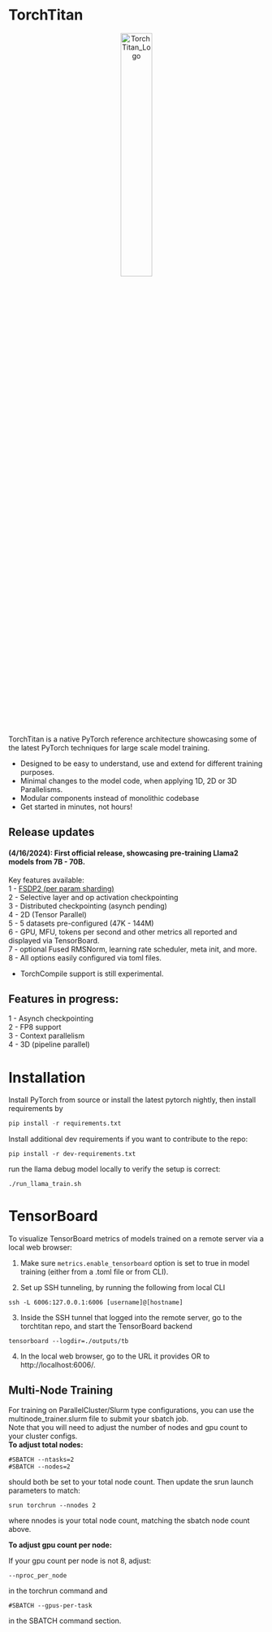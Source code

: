 # TorchTitan
<p align="center">
  <picture>
    <source media="(prefers-color-scheme: light)" srcset="https://github.com/lessw2020/TorchTitan/blob/1ab9828ae6aa0e6508d9a7002d743d96d85e8599/assets/images/TorchTitan_logo_main.jpg">
    <img alt="TorchTitan_Logo" width=35%>
  </picture>
</p>

TorchTitan is a native PyTorch reference architecture showcasing some of the latest PyTorch techniques for large scale model training.  
* Designed to be easy to understand, use and extend for different training purposes.
* Minimal changes to the model code, when applying 1D, 2D or 3D Parallelisms.
* Modular components instead of monolithic codebase
* Get started in minutes, not hours!

## Release updates </br>
#### (4/16/2024): First official release, showcasing pre-training Llama2 models from 7B - 70B.</br>  
Key features available: </br>
1 - [FSDP2 (per param sharding)](https://github.com/pytorch/torchtitan/blob/main/docs/fsdp.md)  </br> 
2 - Selective layer and op activation checkpointing </br>
3 - Distributed checkpointing (asynch pending) </br>
4 - 2D (Tensor Parallel)</br>
5 - 5 datasets pre-configured (47K - 144M)</br>
6 - GPU, MFU, tokens per second and other metrics all reported and displayed via TensorBoard.</br>
7 - optional Fused RMSNorm, learning rate scheduler, meta init, and more.</br>
8 - All options easily configured via toml files.</br>
* TorchCompile support is still experimental.</br>

## Features in progress: </br>
1 - Asynch checkpointing </br>
2 - FP8 support </br>
3 - Context parallelism </br>
4 - 3D (pipeline parallel) </br> 


# Installation

Install PyTorch from source or install the latest pytorch nightly, then install requirements by

```python
pip install -r requirements.txt
```

Install additional dev requirements if you want to contribute to the repo:
```
pip install -r dev-requirements.txt
```

run the llama debug model locally to verify the setup is correct:

```
./run_llama_train.sh
```

# TensorBoard

To visualize TensorBoard metrics of models trained on a remote server via a local web browser:

1. Make sure `metrics.enable_tensorboard` option is set to true in model training (either from a .toml file or from CLI).

2. Set up SSH tunneling, by running the following from local CLI
```
ssh -L 6006:127.0.0.1:6006 [username]@[hostname]
```

3. Inside the SSH tunnel that logged into the remote server, go to the torchtitan repo, and start the TensorBoard backend
```
tensorboard --logdir=./outputs/tb
```

4. In the local web browser, go to the URL it provides OR to http://localhost:6006/.

## Multi-Node Training
For training on ParallelCluster/Slurm type configurations, you can use the multinode_trainer.slurm file to submit your sbatch job.</br>
Note that you will need to adjust the number of nodes and gpu count to your cluster configs.</br>
<b>To adjust total nodes:</b>
```
#SBATCH --ntasks=2
#SBATCH --nodes=2
```
should both be set to your total node count.
Then update the srun launch parameters to match:
```
srun torchrun --nnodes 2
```
where nnodes is your total node count, matching the sbatch node count above.

<b>To adjust gpu count per node:</b>

If your gpu count per node is not 8, adjust:

```--nproc_per_node```

 in the torchrun command and

```#SBATCH --gpus-per-task```

in the SBATCH command section.
